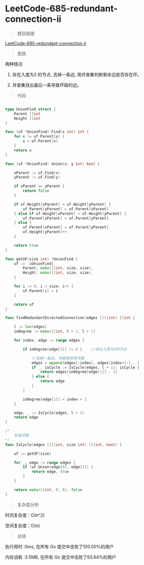 # LeetCode-685-redundant-connection-ii

>题目链接

[LeetCode-685-redundant-connection-ii](https://leetcode-cn.com/problems/redundant-connection-ii/)

>思路

两种情况

1. 存在入度为2 的节点, 去掉一条边, 用并查集判断剩余边是否存在环。

2. 并查集找出最后一条导致环路的边。

>代码

```go

type UnionFind struct {
    Parent []int
    Height []int
}

func (uf *UnionFind) Find(x int) int {
    for x != uf.Parent[x] {
        x = uf.Parent[x]
    }
    return x
}

func (uf *UnionFind) Union(x, y int) bool {

    xParent := uf.Find(x)
    yParent := uf.Find(y)

    if xParent == yParent {
        return false
    }

    if uf.Height[xParent] > uf.Height[yParent] {
        uf.Parent[yParent] = uf.Parent[xParent]
    } else if uf.Height[xParent] < uf.Height[yParent] {
        uf.Parent[xParent] = uf.Parent[yParent]
    } else {
        uf.Parent[xParent] = uf.Parent[yParent]
        uf.Height[yParent]++
    }

    return true
}

func getUF(size int) *UnionFind {
    uf :=  &UnionFind{
        Parent: make([]int, size, size),
        Height: make([]int, size, size),
    }

    for i := 0; i < size; i++ {
        uf.Parent[i] = i
    }

    return uf
}

func findRedundantDirectedConnection(edges [][]int) []int {

    l := len(edges)
    inDegree := make([]int, l + 1, l + 1)

    for index, edge := range edges {

        if inDegree[edge[1]] != 0 {    //存在入度为2的节点

            //去掉一条边, 判断是否有环路
            edges = append(edges[:index], edges[index+1:]...)
            if _, isCycle := IsCycle(edges, l + 1); isCycle {
                return edges[inDegree[edge[1]] - 1]
            } else {
                return edge
            }
        }

        inDegree[edge[1]] = index + 1
    }

    edge, _ := IsCycle(edges, l + 1)
    return edge
}

/*
    检查环路
*/
func IsCycle(edges [][]int, size int) ([]int, bool) {

    uf := getUF(size)

    for _, edge := range edges {
        if !uf.Union(edge[0], edge[1]) {
            return edge, true
        }
    }

    return make([]int, 0, 0), false
}

```

>复杂度分析

时间复杂度：O(n^2)

空间复杂度：O(n)

>总结

执行用时 :0ms, 在所有 Go 提交中击败了100.00%的用户

内存消耗 :3.5MB, 在所有 Go 提交中击败了63.64%的用户

